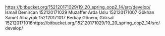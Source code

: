 https://bitbucket.org/152120171029/19_20_spring_oop2_14/src/develop/
İsmail Demircan 152120171029
Muzaffer Arda Uslu 152120171007
Gökhan Samet Albayrak 152120171017
Berkay Gönenç Göksal 152120171016https://bitbucket.org/152120171029/19_20_spring_oop2_14/src/develop/
